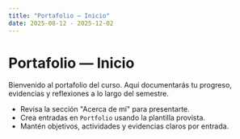 ```yaml
---
title: "Portafolio — Inicio"
date: 2025-08-12 - 2025-12-02
---
```


# Portafolio — Inicio

Bienvenido al portafolio del curso. Aquí documentarás tu progreso,
evidencias y reflexiones a lo largo del semestre.

- Revisa la sección "Acerca de mí" para presentarte.
- Crea entradas en `Portfolio` usando la plantilla provista.
- Mantén objetivos, actividades y evidencias claros por entrada.
